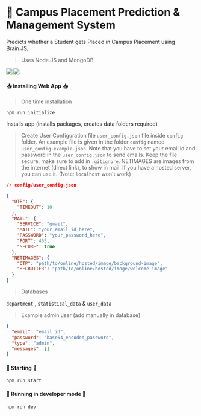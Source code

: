 # 🏫 Campus Placement Prediction &amp; Management System

Predicts whether a Student gets Placed in Campus Placement using Brain.JS,

> Uses Node.JS and MongoDB

<img align="left" src="https://img.shields.io/badge/Node.JS-12.16.3-brightgreen"> <img align="left" src="https://img.shields.io/badge/MongoDB-4.4.1-brightgreen">
<br>

#### 📥 Installing Web App 📥

> One time installation

`npm run initialize`

Installs app (installs packages, creates data folders required)

> Create User Configuration file `user_config.json` file inside `config` folder. An example file is given in the folder `config` named `user_config.example.json`. Note that you have to set your email id and password in the `user_config.json` to send emails. Keep the file secure, make sure to add in `.gitignore`. NETIMAGES are images from the internet (direct link), to show in mail. If you have a hosted server, you can use it. (Note: `localhost` won't work)

```json
// config/user_config.json

{
  "OTP": {
    "TIMEOUT": 10
  },
  "MAIL": {
    "SERVICE": "gmail",
    "MAIL": "your_email_id_here",
    "PASSWORD": "your_password_here",
    "PORT": 465,
    "SECURE": true
  },
  "NETIMAGES": {
    "OTP": "path/to/online/hosted/image/background-image",
    "RECRUITER": "path/to/online/hosted/image/welcome-image"
  }
}
```

> Databases

`department` , `statistical_data` &amp; `user_data`

> Example admin user (add manually in database)

```json
{
  "email": "email_id",
  "password": "base64_encoded_password",
  "type": "admin",
  "messages": []
}
```

#### 🏃 Starting 🏃

`npm run start`

#### 🚀 Running in developer mode 🚀

`npm run dev`

